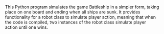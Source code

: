 This Python program simulates the game Battleship in a simpler form, taking place on one board and ending when all ships are sunk.  It provides functionality for a robot class to simulate player action, meaning that when the code is compiled, two instances of the robot class simulate player action until one wins.
